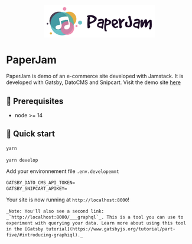 <p align="center">
  <a href="https://paperjam.henaff.io">
    <img alt="Paperjam" src="./src/images/logo.png" width="300" />
  </a>
</p>

# PaperJam

PaperJam is demo of an e-commerce site developed with Jamstack.  It is developed with Gatsby, DatoCMS and Snipcart. 
Visit the demo site [here](https://paperjam.henaff.io)

## 🌱 Prerequisites

* node >= 14

## 🚀 Quick start

```shell
yarn 

yarn develop 
```

Add your environnement file `.env.developemnt`
```
GATSBY_DATO_CMS_API_TOKEN=
GATSBY_SNIPCART_APIKEY=

```

Your site is now running at `http://localhost:8000`!

    _Note: You'll also see a second link: _`http://localhost:8000/___graphql`_. This is a tool you can use to experiment with querying your data. Learn more about using this tool in the [Gatsby tutorial](https://www.gatsbyjs.org/tutorial/part-five/#introducing-graphiql)._
